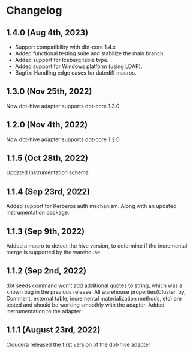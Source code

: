# Changelog

## 1.4.0 (Aug 4th, 2023)
- Support compatibility with dbt-core 1.4.x
- Added functional testing suite and stabilize the main branch.
- Added support for Iceberg table type.
- Added support for Windows platform (using LDAP).
- Bugfix: Handling edge cases for datediff macros.

## 1.3.0 (Nov 25th, 2022)
Now dbt-hive adapter supports dbt-core 1.3.0

## 1.2.0 (Nov 4th, 2022)
Now dbt-hive adapter supports dbt-core 1.2.0

## 1.1.5 (Oct 28th, 2022)
Updated instrumentation schema

## 1.1.4 (Sep 23rd, 2022)
Added support for Kerberos auth mechanism. Along with an updated instrumentation package.

## 1.1.3 (Sep 9th, 2022)
Added a macro to detect the hive version, to determine if the incremental merge is supported by the warehouse.

## 1.1.2 (Sep 2nd, 2022)
dbt seeds command won't add additional quotes to string, which was a known bug in the previous release. All warehouse properties(Cluster_by, Comment, external table, incremental materialization methods, etc) are tested and should be working smoothly with the adapter. Added instrumentation to the adapter

## 1.1.1 (August 23rd, 2022)  
Cloudera released the first version of the dbt-hive adapter
